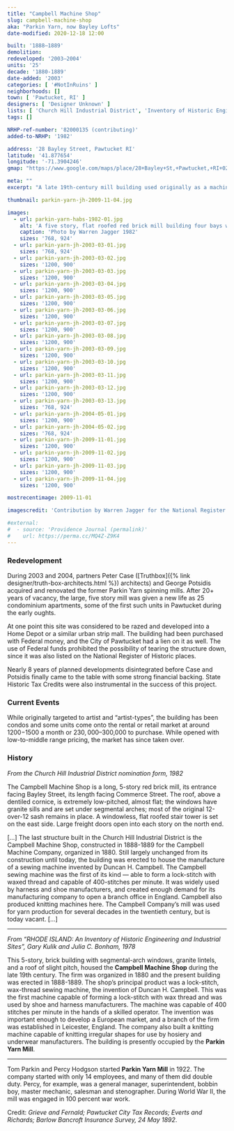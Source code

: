```yaml
---
title: "Campbell Machine Shop"
slug: campbell-machine-shop
aka: "Parkin Yarn, now Bayley Lofts"
date-modified: 2020-12-18 12:00

built: '1888–1889'
demolition: 
redeveloped: '2003–2004'
units: '25'
decade: '1880-1889'
date-added: '2003'
categories: [ '#NotInRuins' ]
neighborhoods: []
town: [ 'Pawtucket, RI' ]
designers: [ 'Designer Unknown' ]
lists: [ 'Church Hill Industrial District', 'Inventory of Historic Engineering & Industrial Sites 1978' , 'National Register of Historic Places']
tags: []

NRHP-ref-number: '82000135 (contributing)'
added-to-NRHP: '1982'

address: '28 Bayley Street, Pawtucket RI'
latitude: '41.877654'
longitude: '-71.3904246'
gmap: "https://www.google.com/maps/place/28+Bayley+St,+Pawtucket,+RI+02860/@41.877654,-71.3904246,17z/data=!3m1!4b1!4m5!3m4!1s0x89e4435403be7bc9:0x99a4f8fa2ac9db88!8m2!3d41.877654!4d-71.3882359"

meta: ""
excerpt: "A late 19th-century mill building used originally as a machine shop but largely as a cording manufacturer that converted to residential in 2004"

thumbnail: parkin-yarn-jh-2009-11-04.jpg

images:
  - url: parkin-yarn-habs-1982-01.jpg
    alt: 'A five story, flat roofed red brick mill building four bays wide and more than 18 bays deep, ending in a pointy irregular shape if viewed from above.'
    caption: 'Photo by Warren Jagger 1982'
    sizes: '768, 924'
  - url: parkin-yarn-jh-2003-03-01.jpg
    sizes: '768, 924'
  - url: parkin-yarn-jh-2003-03-02.jpg
    sizes: '1200, 900'
  - url: parkin-yarn-jh-2003-03-03.jpg
    sizes: '1200, 900'
  - url: parkin-yarn-jh-2003-03-04.jpg
    sizes: '1200, 900'
  - url: parkin-yarn-jh-2003-03-05.jpg
    sizes: '1200, 900'
  - url: parkin-yarn-jh-2003-03-06.jpg
    sizes: '1200, 900'
  - url: parkin-yarn-jh-2003-03-07.jpg
    sizes: '1200, 900'
  - url: parkin-yarn-jh-2003-03-08.jpg
    sizes: '1200, 900'
  - url: parkin-yarn-jh-2003-03-09.jpg
    sizes: '1200, 900'
  - url: parkin-yarn-jh-2003-03-10.jpg
    sizes: '1200, 900'
  - url: parkin-yarn-jh-2003-03-11.jpg
    sizes: '1200, 900'
  - url: parkin-yarn-jh-2003-03-12.jpg
    sizes: '1200, 900'
  - url: parkin-yarn-jh-2003-03-13.jpg
    sizes: '768, 924'
  - url: parkin-yarn-jh-2004-05-01.jpg
    sizes: '1200, 900'
  - url: parkin-yarn-jh-2004-05-02.jpg
    sizes: '768, 924'
  - url: parkin-yarn-jh-2009-11-01.jpg
    sizes: '1200, 900'
  - url: parkin-yarn-jh-2009-11-02.jpg
    sizes: '1200, 900'
  - url: parkin-yarn-jh-2009-11-03.jpg
    sizes: '1200, 900'
  - url: parkin-yarn-jh-2009-11-04.jpg
    sizes: '1200, 900'

mostrecentimage: 2009-11-01

imagescredit: 'Contribution by Warren Jagger for the National Register nomination form, Church Hill Industrial District'

#external:
#  - source: 'Providence Journal (permalink)'
#    url: https://perma.cc/MQ4Z-Z9K4
---
```


### Redevelopment

During 2003 and 2004, partners Peter Case ([Truthbox]({% link designer/truth-box-architects.html %}) architects) and George Potsidis acquired and renovated the former Parkin Yarn spinning mills. After 20+ years of vacancy, the large, five story mill was given a new life as 25 condominium apartments, some of the first such units in Pawtucket during the early oughts.

At one point this site was considered to be razed and developed into a Home Depot or a similar urban strip mall. The building had been purchased with Federal money, and the City of Pawtucket had a lien on it as well. The use of Federal funds prohibited the possibility of tearing the structure down, since it was also listed on the National Register of Historic places.

Nearly 8 years of planned developments disintegrated before Case and Potsidis finally came to the table with some strong financial backing. State Historic Tax Credits were also instrumental in the success of this project.


### Current Events

While originally targeted to artist and “artist-types”, the building has been condos and some units come onto the rental or retail market at around $1200-$1500 a month or $230,000–$300,000 to purchase. While opened with low-to-middle range pricing, the market has since taken over.


### History

_From the Church Hill Industrial District nomination form, 1982_

The Campbell Machine Shop is a long, 5-story red brick mill, its entrance facing Bayley Street, its length facing Commerce Street. The roof, above a dentiled cornice, is extremely low-pitched, almost flat; the windows have granite sills and are set under segmental arches; most of the original 12-over-12 sash remains in place. A windowless, flat roofed stair tower is set on the east side. Large freight doors open into each story on the north end.

[…] The last structure built in the Church Hill Industrial District is the Campbell Machine Shop, constructed in 1888-1889 for the Campbell Machine Company, organized in 1880. Still largely unchanged from its construction until today, the building was erected to house the manufacture of a sewing machine invented by Duncan H. Campbell. The Campbell sewing machine was the first of its kind — able to form a lock-stitch with waxed thread and capable of 400-stitches per minute. It was widely used by harness and shoe manufacturers, and created enough demand for its manufacturing company to open a branch office in England. Campbell also produced knitting machines here. The Campbell Company’s mill was used for yarn production for several decades in the twentieth century, but is today vacant. […]

***

_From “RHODE ISLAND: An Inventory of Historic Engineering and Industrial Sites”, Gary Kulik and Julia C. Bonham, 1978_

This 5-story, brick building with segmental-arch windows, granite lintels, and a roof of slight pitch, housed the **Campbell Machine Shop** during the late 19th century. The firm was organized in 1880 and the present building was erected in 1888-1889. The shop’s principal product was a lock-stitch, wax-thread sewing machine, the invention of Duncan H. Campbell. This was the first machine capable of forming a lock-stitch with wax thread and was used by shoe and harness manufacturers. The machine was capable of 400 stitches per minute in the hands of a skilled operator. The invention was important enough to develop a European market, and a branch of the firm was established in Leicester, England. The company also built a knitting machine capable of knitting irregular shapes for use by hosiery and underwear manufacturers. The building is presently occupied by the **Parkin Yarn Mill**.

***

Tom Parkin and Percy Hodgson started **Parkin Yarn Mill** in 1922. The company started with only 14 employees, and many of them did double duty. Percy, for example, was a general manager, superintendent, bobbin boy, master mechanic, salesman and stenographer. During World War II, the mill was engaged in 100 percent war work.

Credit: _Grieve and Fernald; Pawtucket City Tax Records; Everts and Richards; Barlow Bancroft Insurance Survey, 24 May 1892_.